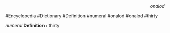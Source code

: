 
<div align="right"><i>onalod</i></div>

#Encyclopedia #Dictionary #Definition #numeral #onalod #onalod #thirty

*numeral*
**Definition :** thirty